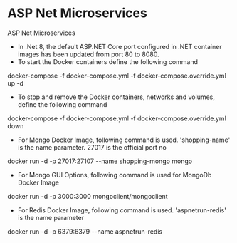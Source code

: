 # ASP Net Microservices
ASP Net Microservices

* In .Net 8, the default ASP.NET Core port configured in .NET container images has been updated from port 80 to 8080.
* To start the Docker containers define the following command

docker-compose -f docker-compose.yml -f docker-compose.override.yml up -d

* To stop and remove the Docker containers, networks and volumes, define the following command

docker-compose -f docker-compose.yml -f docker-compose.override.yml down

* For Mongo Docker Image, following command is used. 'shopping-name' is the name parameter. 27017 is the official port no

docker run -d -p 27017:27107 --name shopping-mongo mongo
 
* For Mongo GUI Options, following command is used for MongoDb Docker Image

docker run -d -p 3000:3000 mongoclient/mongoclient

* For Redis Docker Image, following command is used. 'aspnetrun-redis' is the name parameter

docker run -d -p 6379:6379 --name aspnetrun-redis
